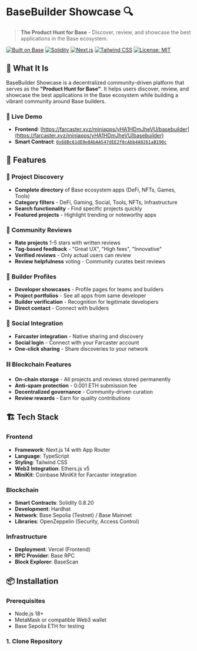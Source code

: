 # BaseBuilder Showcase 🔍

> **The Product Hunt for Base** - Discover, review, and showcase the best applications in the Base ecosystem.

[![Built on Base](https://img.shields.io/badge/Built%20on-Base-blue)](https://base.org)
[![Solidity](https://img.shields.io/badge/Solidity-0.8.19-green)](https://soliditylang.org/)
[![Next.js](https://img.shields.io/badge/Next.js-14-black)](https://nextjs.org/)
[![Tailwind CSS](https://img.shields.io/badge/Tailwind-CSS-blue)](https://tailwindcss.com/)
[![License: MIT](https://img.shields.io/badge/License-MIT-yellow.svg)](https://opensource.org/licenses/MIT)

## 🎯 What It Is

BaseBuilder Showcase is a decentralized community-driven platform that serves as the **"Product Hunt for Base"**. It helps users discover, review, and showcase the best applications in the Base ecosystem while building a vibrant community around Base builders.

### 🌟 Live Demo
- **Frontend**: [https://farcaster.xyz/miniapps/yHA1HDmJheVU/basebuilder](https://farcaster.xyz/miniapps/yHA1HDmJheVU/basebuilder)
- **Smart Contract**: [`0x68Bc61dE0e8AbAA547dEE2f8cAbb4A0261aB190c`](https://.basescan.org/address/0x68Bc61dE0e8AbAA547dEE2f8cAbb4A0261aB190c)

## 🚀 Features

### 📱 **Project Discovery**
- **Complete directory** of Base ecosystem apps (DeFi, NFTs, Games, Tools)
- **Category filters** - DeFi, Gaming, Social, Tools, NFTs, Infrastructure
- **Search functionality** - Find specific projects quickly
- **Featured projects** - Highlight trending or noteworthy apps

### 💬 **Community Reviews**
- **Rate projects** 1-5 stars with written reviews
- **Tag-based feedback** - "Great UX", "High fees", "Innovative"
- **Verified reviews** - Only actual users can review
- **Review helpfulness** voting - Community curates best reviews

### 👥 **Builder Profiles**
- **Developer showcases** - Profile pages for teams and builders
- **Project portfolios** - See all apps from same developer
- **Builder verification** - Recognition for legitimate developers
- **Direct contact** - Connect with builders

### 🔗 **Social Integration**
- **Farcaster integration** - Native sharing and discovery
- **Social login** - Connect with your Farcaster account
- **One-click sharing** - Share discoveries to your network

### ⛓️ **Blockchain Features**
- **On-chain storage** - All projects and reviews stored permanently
- **Anti-spam protection** - 0.001 ETH submission fee
- **Decentralized governance** - Community-driven curation
- **Review rewards** - Earn for quality contributions

## 🏗️ Tech Stack

### **Frontend**
- **Framework**: Next.js 14 with App Router
- **Language**: TypeScript
- **Styling**: Tailwind CSS
- **Web3 Integration**: Ethers.js v5
- **MiniKit**: Coinbase MiniKit for Farcaster integration

### **Blockchain**
- **Smart Contracts**: Solidity 0.8.20
- **Development**: Hardhat
- **Network**: Base Sepolia (Testnet) / Base Mainnet
- **Libraries**: OpenZeppelin (Security, Access Control)

### **Infrastructure**
- **Deployment**: Vercel (Frontend)
- **RPC Provider**: Base RPC
- **Block Explorer**: BaseScan

## 📦 Installation

### **Prerequisites**
- Node.js 18+
- MetaMask or compatible Web3 wallet
- Base Sepolia ETH for testing

### **1. Clone Repository**
